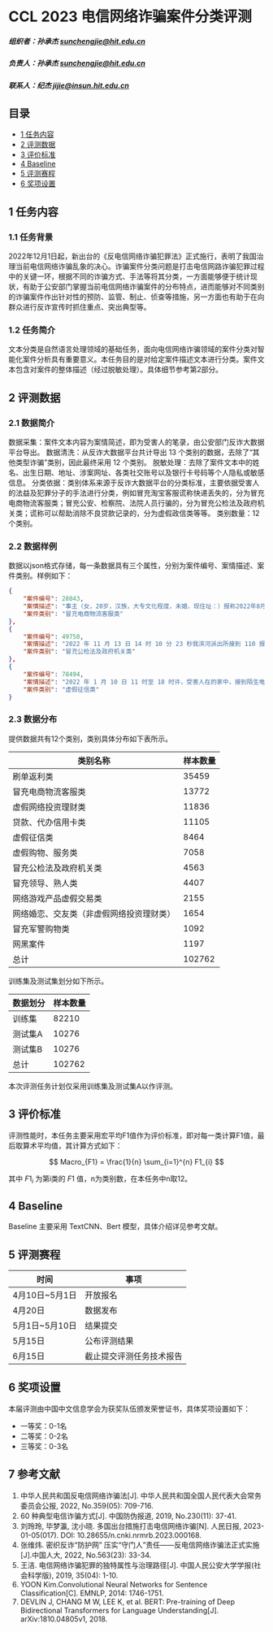 # CCL 2023 电信网络诈骗案件分类评测

##### 组织者：孙承杰 sunchengjie@hit.edu.cn

##### 负责人：孙承杰 sunchengjie@hit.edu.cn

##### 联系人：纪杰 jijie@insun.hit.edu.cn

## 目录

- [1 任务内容](#1-任务内容)
- [2 评测数据](#2-评测数据)
- [3 评价标准](#3-评价标准)
- [4  Baseline](#4-Baseline)
- [5 评测赛程](#5-评测赛程)
- [6 奖项设置](#6-奖项设置)

## 1 任务内容

### 1.1 任务背景

2022年12月1日起，新出台的《反电信网络诈骗犯罪法》正式施行，表明了我国治理当前电信网络诈骗乱象的决心。诈骗案件分类问题是打击电信网路诈骗犯罪过程中的关键一环，根据不同的诈骗方式、手法等将其分类，一方面能够便于统计现状，有助于公安部门掌握当前电信网络诈骗案件的分布特点，进而能够对不同类别的诈骗案件作出针对性的预防、监管、制止、侦查等措施，另一方面也有助于在向群众进行反诈宣传时抓住重点、突出典型等。

### 1.2 任务简介

文本分类是自然语言处理领域的基础任务，面向电信网络诈骗领域的案件分类对智能化案件分析具有重要意义。本任务目的是对给定案件描述文本进行分类。案件文本包含对案件的整体描述（经过脱敏处理）。具体细节参考第2部分。

## 2 评测数据

### 2.1 数据简介

数据采集：案件文本内容为案情简述，即为受害人的笔录，由公安部门反诈大数据平台导出。
数据清洗：从反诈大数据平台共计导出 13 个类别的数据，去除了“其他类型诈骗”类别，因此最终采用 12 个类别。
脱敏处理：去除了案件文本中的姓名、出生日期、地址、涉案网址、各类社交账号以及银行卡号码等个人隐私或敏感信息。
分类依据：类别体系来源于反诈大数据平台的分类标准，主要依据受害人的法益及犯罪分子的手法进行分类，例如冒充淘宝客服谎称快递丢失的，分为冒充电商物流客服类；冒充公安、检察院、法院人员行骗的，分为冒充公检法及政府机关类；谎称可以帮助消除不良贷款记录的，分为虚假政信类等等。
类别数量：12 个类别。

### 2.2 数据样例

数据以json格式存储，每一条数据具有三个属性，分别为案件编号、案情描述、案件类别。样例如下：

```json
{
    "案件编号": 28043,
    "案情描述": "事主（女，20岁，汉族，大专文化程度，未婚，现住址：）报称2022年8月27日13时43分许在口被嫌疑人冒充快递客服以申请理赔为由诈骗3634元人民币。对方通过电话（）与事主联系，对方自称是中通快递客服称事主的快递物件丢失现需要进行理赔，事主同意后对方便让事主将资金转入对方所谓的“安全账号”内实施诈骗，事主通过网银的方式转账。事主使用的中国农业银行账号，嫌疑人信息：1、成都农村商业银行账号，收款人：；2、中国建设银行账号，收款人：。事主快递信息：中通快递，.现场勘查号：。",
    "案件类别": "冒充电商物流客服类"
},
{
    "案件编号": 49750,
    "案情描述": "2022 年 11 月 13 日 14 时 10 分 23 秒我滨河派出所接到 110 报警称在接到自称疾控中心诈骗电话，被骗元，接到报警民警赶到现场，经查，报警人，在辽宁省 17 号楼 162 家中，接到自称沈阳市疾控报警中心电话，对方称报警人去过，报警人否认后对方称把电话转接到哈尔滨市刑侦大队，自称刑侦大队的人说报警人涉及一桩洗钱的案件让报警人配合调查取证，调查取证期间让报警人把钱存到自己的银行卡中，并向报警人发送一个网址链接，在链接上进行操作，操作完后，对方在后台将报警人存在自己银行卡的钱全部转出，共转出五笔，共计元。",
    "案件类别": "冒充公检法及政府机关类"
},
{
    "案件编号": 78494,
    "案情描述": "2022 年 1 月 10 日 11 时至 18 时许，受害人在的家中，接到陌生电话：（对方号码：）对方自称是银保监会的工作人员，说受害人京东 APP 里有个金条借款要关闭，否则会影响征信。后对方就让受害人下载了“银视讯”的会议聊天软件，指导受害人如何操作，让受害人通过手机银行（受害人账户：1、交通银行；2、紫金农商银行；3、中国邮政储蓄银行：；4、中国民生银行：；）转账到对方指定账户：嫌疑人账户：1、中国农业银行；2、中国银行；3、中国银行；4、中国建设银行；5、中国银行；共计损失：元。案件编号：",
    "案件类别": "虚假征信类"
}
```

### 2.3 数据分布

提供数据共有12个类别，类别具体分布如下表所示。

| 类别名称                                 | 样本数量 |
| ---------------------------------------- | -------- |
| 刷单返利类                               | 35459    |
| 冒充电商物流客服类                       | 13772    |
| 虚假网络投资理财类                       | 11836    |
| 贷款、代办信用卡类                       | 11105    |
| 虚假征信类                               | 8464     |
| 虚假购物、服务类                         | 7058     |
| 冒充公检法及政府机关类                   | 4563     |
| 冒充领导、熟人类                         | 4407     |
| 网络游戏产品虚假交易类                   | 2155     |
| 网络婚恋、交友类（非虚假网络投资理财类） | 1654     |
| 冒充军警购物类                           | 1092     |
| 网黑案件                                 | 1197     |
| 总计                                     | 102762   |

训练集及测试集划分如下所示。

| 数据划分 | 样本数量 |
| -------- | -------- |
| 训练集   | 82210    |
| 测试集A  | 10276    |
| 测试集B  | 10276    |
| 总计     | 102762   |

本次评测任务计划仅采用训练集及测试集A以作评测。

## 3 评价标准

评测性能时，本任务主要采用宏平均F1值作为评价标准，即对每一类计算F1值，最后取算术平均值，其计算方式如下：

$$ Macro_{F1} = \frac{1}{n} \sum_{i=1}^{n} F1_{i} $$

其中 $F1_i$  为第i类的 $F1$ 值，n为类别数，在本任务中n取12。

## 4 Baseline

Baseline 主要采用 TextCNN、Bert 模型，具体介绍详见参考文献。

## 5 评测赛程

| 时间           | 事项                     |
| -------------- | ------------------------ |
| 4月10日~5月1日 | 开放报名                 |
| 4月20日        | 数据发布                 |
| 5月1日~5月10日 | 结果提交                 |
| 5月15日        | 公布评测结果             |
| 6月15日        | 截止提交评测任务技术报告 |

## 6 奖项设置

本届评测由中国中文信息学会为获奖队伍颁发荣誉证书，具体奖项设置如下：

- 一等奖：0-1名
- 二等奖：0-2名
- 三等奖：0-3名

## 7 参考文献

1. 中华人民共和国反电信网络诈骗法[J]. 中华人民共和国全国人民代表大会常务委员会公报, 2022, No.359(05): 709-716.
2. 60 种典型电信诈骗方式[J]. 中国防伪报道, 2019, No.230(11): 37-41.
3.  刘玲玲, 毕梦瀛, 沈小晓. 多国出台措施打击电信网络诈骗[N]. 人民日报, 2023-01-05(017). DOI: 10.28655/n.cnki.nrmrb.2023.000168.
4. 张维炜. 密织反诈“防护网” 压实“守门人”责任——反电信网络诈骗法正式实施[J].中国人大, 2022, No.563(23): 33-34.
5. 王洁. 电信网络诈骗犯罪的独特属性与治理路径[J]. 中国人民公安大学学报(社会科学版), 2019, 35(04): 1-10.
6. YOON Kim.Convolutional Neural Networks for Sentence Classification[C]. EMNLP, 2014: 1746-1751.
7. DEVLIN J, CHANG M W, LEE K, et al. BERT: Pre-training of Deep Bidirectional Transformers for Language Understanding[J]. arXiv:1810.04805v1, 2018.